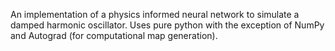 An implementation of a physics informed neural network to simulate a damped harmonic oscillator. Uses pure python with the exception of NumPy and Autograd (for computational map generation).

